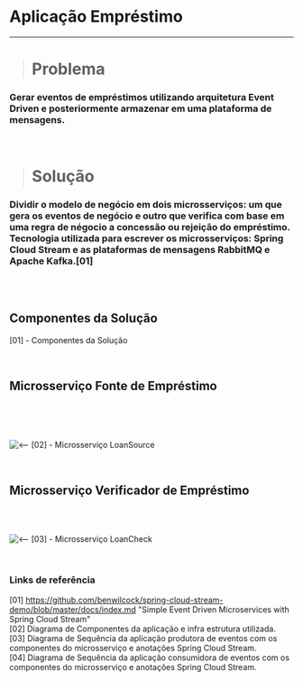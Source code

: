 # Aplicação Empréstimo 
---

> # Problema

### Gerar eventos de empréstimos utilizando arquitetura Event Driven e posteriormente armazenar em uma plataforma de mensagens. 

 <br>

> # Solução
### Dividir o modelo de negócio em dois microsserviços: um que gera os eventos de negócio e outro que verifica com base em uma regra de négocio a concessão ou rejeição do empréstimo. Tecnologia utilizada para escrever os microsserviços:  Spring Cloud Stream e as plataformas de mensagens RabbitMQ e Apache Kafka.[01]



<br>
<br>

## Componentes da Solução 


[01] - Componentes da Solução

<br>

## Microsserviço Fonte de Empréstimo 

<br>
<br>
<br>

![<--](./app/produtor.png)
[02] - Microsserviço LoanSource

<br>


## Microsserviço Verificador de Empréstimo

<br>
<br>

![<--](./app/consumidor.png)
[03] - Microsserviço LoanCheck

<br>




### Links de referência

[01] https://github.com/benwilcock/spring-cloud-stream-demo/blob/master/docs/index.md "Simple Event Driven Microservices with Spring Cloud Stream"
<br>
[02] Diagrama de Componentes da aplicação e infra estrutura utilizada.
<br>
[03] Diagrama de Sequência da aplicação produtora de eventos com os componentes do microsserviço e anotações Spring Cloud Stream.
<br>
[04] Diagrama de Sequência da aplicação consumidora de eventos com os componentes do microsserviço e anotações Spring Cloud Stream.